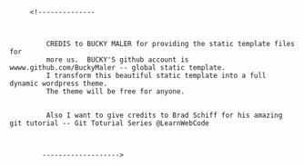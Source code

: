          <!--------------



             CREDIS to BUCKY MALER for providing the static template files for
             more us.  BUCKY'S github account is wwww.github.com/BuckyMaler -- global static template.
             I transform this beautiful static template into a full dynamic wordpress theme.
             The theme will be free for anyone.


             Also I want to give credits to Brad Schiff for his amazing git tutorial -- Git Toturial Series @LearnWebCode  



            -------------------> 



                                        
